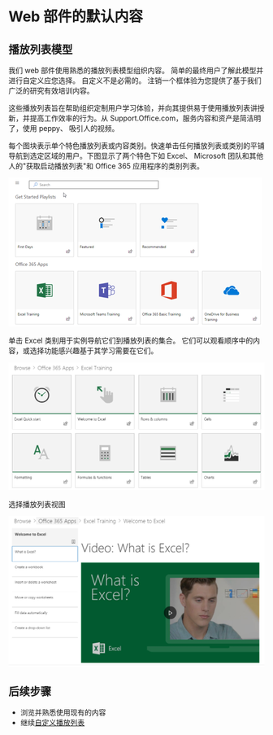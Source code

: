 # <a name="webpart-default-content"></a>Web 部件的默认内容

## <a name="the-playlist-model"></a>播放列表模型

我们 web 部件使用熟悉的播放列表模型组织内容。 简单的最终用户了解此模型并进行自定义应您选择。 自定义不是必需的。 注销一个框体验为您提供了基于我们广泛的研究有效培训内容。

这些播放列表旨在帮助组织定制用户学习体验，并向其提供易于使用播放列表讲授新，并提高工作效率的行为。从 Support.Office.com，服务内容和资产是简洁明了，使用 peppy、 吸引人的视频。 

每个图块表示单个特色播放列表或内容类别。快速单击任何播放列表或类别的平铺导航到选定区域的用户。下图显示了两个特色下如 Excel、 Microsoft 团队和其他人的"获取启动播放列表"和 Office 365 应用程序的类别列表。 

![Web 部件的默认视图](media/clo365addwebpart.png)

单击 Excel 类别用于实例导航它们到播放列表的集合。 它们可以观看顺序中的内容，或选择功能感兴趣基于其学习需要在它们。 

![Web 部件播放列表](media/clo365exceltraining.png)

选择播放列表视图

![Excel 播放列表](media/clo365excelplaylist.png)

## <a name="next-steps"></a>后续步骤

- 浏览并熟悉使用现有的内容
- 继续[自定义播放列表](customplaylists.md)